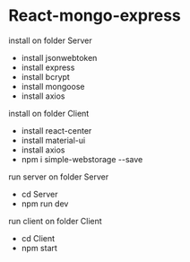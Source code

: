 # React-mongo-express

install on folder Server
- install jsonwebtoken
- install express
- install bcrypt
- install mongoose
- install axios

install on folder Client
- install react-center
- install material-ui
- install axios
- npm i simple-webstorage --save

run server on folder Server
- cd Server
- npm run dev

run client on folder Client
- cd Client
- npm start
